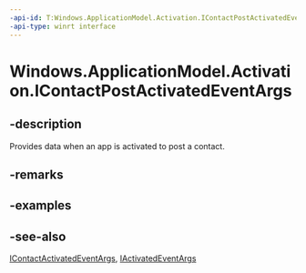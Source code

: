```yaml
---
-api-id: T:Windows.ApplicationModel.Activation.IContactPostActivatedEventArgs
-api-type: winrt interface
---
```


<!-- Interface syntax.
public interface IContactPostActivatedEventArgs : Windows.ApplicationModel.Activation.IActivatedEventArgs, Windows.ApplicationModel.Activation.IContactActivatedEventArgs
-->

# Windows.ApplicationModel.Activation.IContactPostActivatedEventArgs

## -description
Provides data when an app is activated to post a contact.

## -remarks

## -examples

## -see-also
[IContactActivatedEventArgs](icontactactivatedeventargs.md), [IActivatedEventArgs](iactivatedeventargs.md)